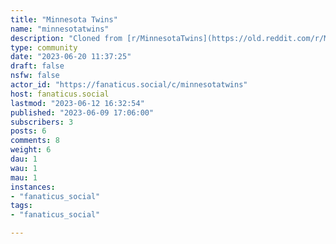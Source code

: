 ```yaml
---
title: "Minnesota Twins" 
name: "minnesotatwins"
description: "Cloned from [r/MinnesotaTwins](https://old.reddit.com/r/MinnesotaTwins)# Looking for mods!"
type: community
date: "2023-06-20 11:37:25"
draft: false
nsfw: false
actor_id: "https://fanaticus.social/c/minnesotatwins"
host: fanaticus.social
lastmod: "2023-06-12 16:32:54"
published: "2023-06-09 17:06:00"
subscribers: 3
posts: 6
comments: 8
weight: 6
dau: 1
wau: 1
mau: 1
instances:
- "fanaticus_social"
tags: 
- "fanaticus_social"

---
```

